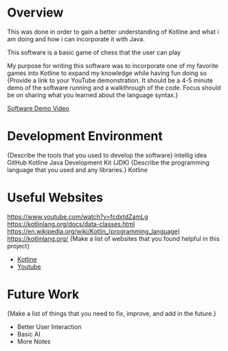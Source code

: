 # Overview


This was done in order to gain a better understanding of Kotline and what i am doing and how i can incorporate it with Java.

This software is a basic game of chess that the user can play

My purpose for writing this software was to incorporate one of my favorite games into Kotline to expand my knowledge while having fun doing so
{Provide a link to your YouTube demonstration. It should be a 4-5 minute demo of the software running and a walkthrough of the code. Focus should be on sharing what you learned about the language syntax.}

[Software Demo Video](http://youtube.link.goes.here)

# Development Environment

{Describe the tools that you used to develop the software}
intellig idea
GitHub
Kotline
Java Development Kit (JDK)
{Describe the programming language that you used and any libraries.}
Kotline
# Useful Websites
https://www.youtube.com/watch?v=fcdxtdZamLg
https://kotlinlang.org/docs/data-classes.html
https://en.wikipedia.org/wiki/Kotlin_(programming_language)
https://kotlinlang.org/
{Make a list of websites that you found helpful in this project}

- [Kotline](https://kotlinlang.org/)
- [Youtube](https://www.youtube.com/watch?v=fcdxtdZamLg)
# Future Work

{Make a list of things that you need to fix, improve, and add in the future.}

- Better User Interaction
- Basic AI
- More Notes
